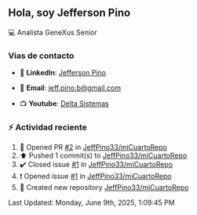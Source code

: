 ## Hola, soy Jefferson Pino

:computer: Analista GeneXus Senior

### Vias de contacto

- 💼 **LinkedIn**: [Jefferson Pino](https://www.linkedin.com/in/jefferson-pino-genexus-senior/)

- 📧 **Email**: [jeff.pino.b@gmail.com](mailto:jeff.pino.b@gmail.com)

- 📺 **Youtube**: [Delta Sistemas](https://www.youtube.com/channel/UCG-RR9SfEUvQTOi7K85Bk5g)

### :zap: Actividad reciente
<!--RECENT_ACTIVITY:start-->
1. 💪 Opened PR [#2](https://github.com/JeffPino33/miCuartoRepo/pull/2) in [JeffPino33/miCuartoRepo](https://github.com/JeffPino33/miCuartoRepo)<br>
2. ⬆️ Pushed 1 commit(s) to [JeffPino33/miCuartoRepo](https://github.com/JeffPino33/miCuartoRepo)<br>
3. ✔️ Closed issue [#1](https://github.com/JeffPino33/miCuartoRepo/issues/1) in [JeffPino33/miCuartoRepo](https://github.com/JeffPino33/miCuartoRepo)<br>
4. ❗️ Opened issue [#1](https://github.com/JeffPino33/miCuartoRepo/issues/1) in [JeffPino33/miCuartoRepo](https://github.com/JeffPino33/miCuartoRepo)<br>
5. 📔 Created new repository [JeffPino33/miCuartoRepo](https://github.com/JeffPino33/miCuartoRepo)<br>
<!--RECENT_ACTIVITY:end-->
<!--RECENT_ACTIVITY:last_update-->
Last Updated: Monday, June 9th, 2025, 1:09:45 PM
<!--RECENT_ACTIVITY:last_update_end-->
